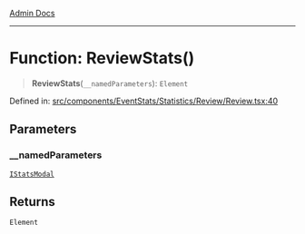 [Admin Docs](/)

***

# Function: ReviewStats()

> **ReviewStats**(`__namedParameters`): `Element`

Defined in: [src/components/EventStats/Statistics/Review/Review.tsx:40](https://github.com/PalisadoesFoundation/talawa-admin/blob/main/src/components/EventStats/Statistics/Review/Review.tsx#L40)

## Parameters

### \_\_namedParameters

[`IStatsModal`](../../../../../../types/Event/interface/interfaces/IStatsModal.md)

## Returns

`Element`
